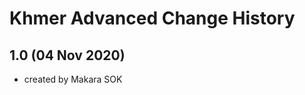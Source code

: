 Khmer Advanced Change History
=======================

1.0 (04 Nov 2020)
-------------------
* created by Makara SOK
